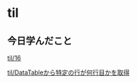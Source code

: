 # til

## 今日学んだこと

[til/16](https://github.com/tokiohamamatsu/til/blob/master/%E6%B4%BB%E5%8B%95%E8%A8%98%E9%8C%B2/2021/08/16.md)

[til/DataTableから特定の行が何行目かを取得](https://github.com/tokiohamamatsu/til/blob/master/c%23/DataTable%E3%81%8B%E3%82%89%E7%89%B9%E5%AE%9A%E3%81%AE%E8%A1%8C%E3%81%8C%E4%BD%95%E8%A1%8C%E7%9B%AE%E3%81%8B%E3%82%92%E5%8F%96%E5%BE%97.md)